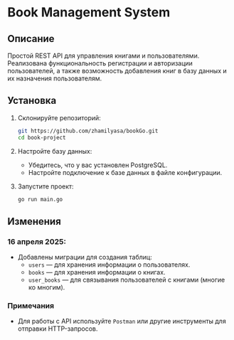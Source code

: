 # Book Management System

## Описание
Простой REST API для управления книгами и пользователями. Реализована функциональность регистрации и авторизации пользователей, а также возможность добавления книг в базу данных и их назначения пользователям.

## Установка
1. Склонируйте репозиторий:
    ```bash
    git https://github.com/zhamilyasa/bookGo.git
    cd book-project
    ```

2. Настройте базу данных:
    - Убедитесь, что у вас установлен PostgreSQL.
    - Настройте подключение к базе данных в файле конфигурации.

3. Запустите проект:
    ```bash
    go run main.go
    ```

## Изменения
### 16 апреля 2025:
- Добавлены миграции для создания таблиц:
    - `users` — для хранения информации о пользователях.
    - `books` — для хранения информации о книгах.
    - `user_books` — для связывания пользователей с книгами (многие ко многим).

### Примечания
- Для работы с API используйте `Postman` или другие инструменты для отправки HTTP-запросов.
